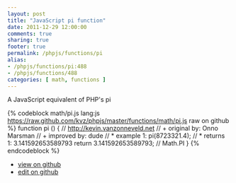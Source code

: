```yaml
---
layout: post
title: "JavaScript pi function"
date: 2011-12-29 12:00:00
comments: true
sharing: true
footer: true
permalink: /phpjs/functions/pi
alias:
- /phpjs/functions/pi:488
- /phpjs/functions/488
categories: [ math, functions ]
---
```

A JavaScript equivalent of PHP's pi
<!-- more -->
{% codeblock math/pi.js lang:js https://raw.github.com/kvz/phpjs/master/functions/math/pi.js raw on github %}
function pi () {
    // http://kevin.vanzonneveld.net
    // +   original by: Onno Marsman
    // +   improved by: dude
    // *     example 1: pi(8723321.4);
    // *     returns 1: 3.141592653589793
    return 3.141592653589793; // Math.PI
}
{% endcodeblock %}
<ul>
 <li><a href="https://github.com/kvz/phpjs/blob/master/functions/math/pi.js">view on github</a></li>
 <li><a href="https://github.com/kvz/phpjs/edit/master/functions/math/pi.js">edit on github</a></li>
</ul>
